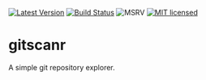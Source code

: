 [![Latest Version][crate-image]][crate-link]
[![Build Status][build-image]][build-link]
![MSRV][rustc-image]
[![MIT licensed][license-image]][license-link]

# gitscanr
A simple git repository explorer.

[//]: # (badges)

[crate-image]: https://buildstats.info/crate/gitscanr
[crate-link]: https://crates.io/crates/gitscanr
[build-image]: https://github.com/bilbu/gitscanr/actions/workflows/rust-audit-check.yml//badge.svg
[build-link]: https://github.com/bilbu/gitscanr/actions/workflows/rust-audit-check.yml/
[license-image]: https://img.shields.io/crates/l/gitscanr
[rustc-image]: https://img.shields.io/badge/rustc-1.61.0+-blue.svg
[license-link]: https://raw.githubusercontent.com/bilbu/gitscanr/master/LICENSE
